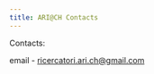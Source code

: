 ```yaml
---
title: ARI@CH Contacts
---
```


Contacts:

email - [ricercatori.ari.ch@gmail.com](mailto:ricercatori.ari.ch@gmail.com)

